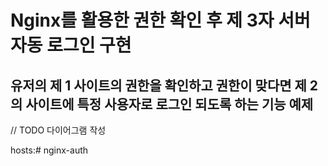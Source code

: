 # Nginx를 활용한 권한 확인 후 제 3자 서버 자동 로그인 구현
## 유저의 제 1 사이트의 권한을 확인하고 권한이 맞다면 제 2의 사이트에 특정 사용자로 로그인 되도록 하는 기능 예제
// TODO 다이어그램 작성



hosts:# nginx-auth
